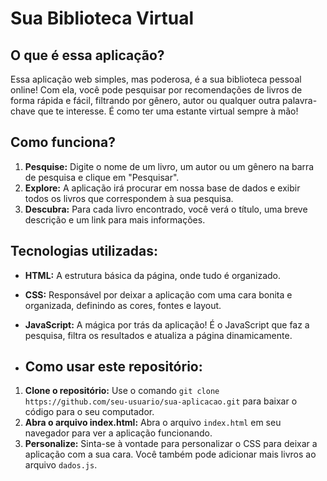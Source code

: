 # Sua Biblioteca Virtual

## O que é essa aplicação?

Essa aplicação web simples, mas poderosa, é a sua biblioteca pessoal online! Com ela, você pode pesquisar por recomendações de livros de forma rápida e fácil, filtrando por gênero, autor ou qualquer outra palavra-chave que te interesse. É como ter uma estante virtual sempre à mão!

## Como funciona?

1. **Pesquise:** Digite o nome de um livro, um autor ou um gênero na barra de pesquisa e clique em "Pesquisar".
2. **Explore:** A aplicação irá procurar em nossa base de dados e exibir todos os livros que correspondem à sua pesquisa.
3. **Descubra:** Para cada livro encontrado, você verá o título, uma breve descrição e um link para mais informações.

## Tecnologias utilizadas:

* **HTML:** A estrutura básica da página, onde tudo é organizado.
* **CSS:** Responsável por deixar a aplicação com uma cara bonita e organizada, definindo as cores, fontes e layout.
* **JavaScript:** A mágica por trás da aplicação! É o JavaScript que faz a pesquisa, filtra os resultados e atualiza a página dinamicamente.

* ## Como usar este repositório:

1. **Clone o repositório:** Use o comando `git clone https://github.com/seu-usuario/sua-aplicacao.git` para baixar o código para o seu computador.
2. **Abra o arquivo index.html:** Abra o arquivo `index.html` em seu navegador para ver a aplicação funcionando.
3. **Personalize:** Sinta-se à vontade para personalizar o CSS para deixar a aplicação com a sua cara. Você também pode adicionar mais livros ao arquivo `dados.js`.
